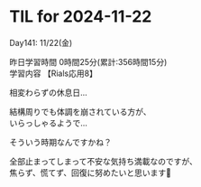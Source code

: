 # TIL for 2024-11-22

Day141: 11/22(金)<br>

昨日学習時間 0時間25分(累計:356時間15分)<br>
学習内容 【Rials応用8】<br>

相変わらずの休息日…<br>

結構周りでも体調を崩されている方が、<br>
いらっしゃるようで…<br>

そういう時期なんですかね？<br>

全部止まってしまって不安な気持ち満載なのですが、<br>
焦らず、慌てず、回復に努めたいと思います🙏<br>